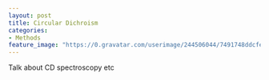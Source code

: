 ```yaml
---
layout: post
title: Circular Dichroism 
categories:
- Methods
feature_image: "https://0.gravatar.com/userimage/244506044/7491748ddcfec0168d99b19ad7d506ea?size=256"
---
```


Talk about CD spectroscopy etc



